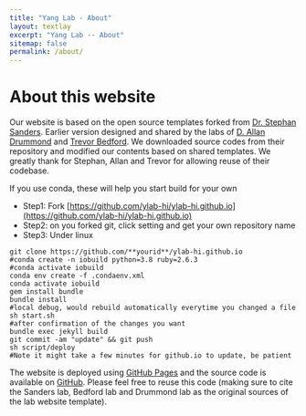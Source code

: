 ```yaml
---
title: "Yang Lab - About"
layout: textlay
excerpt: "Yang Lab -- About"
sitemap: false
permalink: /about/
---
```


# About this website

Our website is based on the open source templates forked from [Dr. Stephan Sanders](https://github.com/sanderslab/sanderslab.github.io). Earlier version designed and shared by the labs of [D. Allan Drummond](http://www.allanlab.org/aboutwebsite.html) and [Trevor Bedford](http://bedford.io/misc/about/). We downloaded source codes from their repository and modified our contents based on shared templates. We greatly thank for Stephan, Allan and Trevor for allowing reuse of their codebase. 

If you use conda, these will help you start build for your own
- Step1: Fork [https://github.com/ylab-hi/ylab-hi.github.io](https://github.com/ylab-hi/ylab-hi.github.io)
- Step2: on you forked git, click setting and get your own repository name
- Step3: Under linux
```
git clone https://github.com/**yourid**/ylab-hi.github.io
#conda create -n iobuild python=3.8 ruby=2.6.3
#conda activate iobuild
conda env create -f .condaenv.xml
conda activate iobuild
gem install bundle
bundle install
#local debug, would rebuild automatically everytime you changed a file
sh start.sh
#after confirmation of the changes you want
bundle exec jekyll build
git commit -am "update" && git push
sh script/deploy
#Note it might take a few minutes for github.io to update, be patient
```

The website is deployed using [GitHub Pages](https://ylab-hi.github.io) and the source code is available on [GitHub](https://github.com/ylab-hi). Please feel free to reuse this code (making sure to cite the Sanders lab, Bedford lab and Drummond lab as the original sources of the lab website template).


